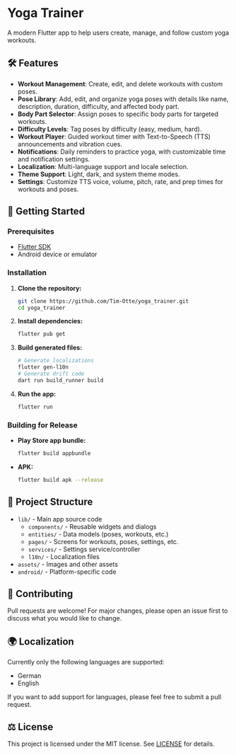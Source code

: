 # Yoga Trainer

A modern Flutter app to help users create, manage, and follow custom yoga workouts.

## 🛠️ Features

- **Workout Management**: Create, edit, and delete workouts with custom poses.
- **Pose Library**: Add, edit, and organize yoga poses with details like name, description, duration, difficulty, and affected body part.
- **Body Part Selector**: Assign poses to specific body parts for targeted workouts.
- **Difficulty Levels**: Tag poses by difficulty (easy, medium, hard).
- **Workout Player**: Guided workout timer with Text-to-Speech (TTS) announcements and vibration cues.
- **Notifications**: Daily reminders to practice yoga, with customizable time and notification settings.
- **Localization**: Multi-language support and locale selection.
- **Theme Support**: Light, dark, and system theme modes.
- **Settings**: Customize TTS voice, volume, pitch, rate, and prep times for workouts and poses.

## 🚀 Getting Started

### Prerequisites

- [Flutter SDK](https://docs.flutter.dev/get-started/install)
- Android device or emulator

### Installation

1. **Clone the repository:**
   ```sh
   git clone https://github.com/Tim-Otte/yoga_trainer.git
   cd yoga_trainer
   ```

2. **Install dependencies:**
   ```sh
   flutter pub get
   ```

3. **Build generated files:**
   ```sh
   # Generate localizations
   flutter gen-l10n
   # Generate drift code
   dart run build_runner build
   ```

4. **Run the app:**
   ```sh
   flutter run
   ```

### Building for Release

- **Play Store app bundle:**  
  ```sh
  flutter build appbundle
  ```
- **APK:**  
  ```sh
  flutter build apk --release
  ```

## 📂 Project Structure

- `lib/` - Main app source code
  - `components/` - Reusable widgets and dialogs
  - `entities/` - Data models (poses, workouts, etc.)
  - `pages/` - Screens for workouts, poses, settings, etc.
  - `services/` - Settings service/controller
  - `l10n/` - Localization files
- `assets/` - Images and other assets
- `android/` - Platform-specific code

## 🤝 Contributing

Pull requests are welcome! For major changes, please open an issue first to discuss what you would like to change.

## 🌍 Localization

Currently only the following languages are supported:

- German
- English

If you want to add support for languages, please feel free to submit a pull request.

## ⚖️ License

This project is licensed under the MIT license. See [LICENSE](LICENSE) for details.